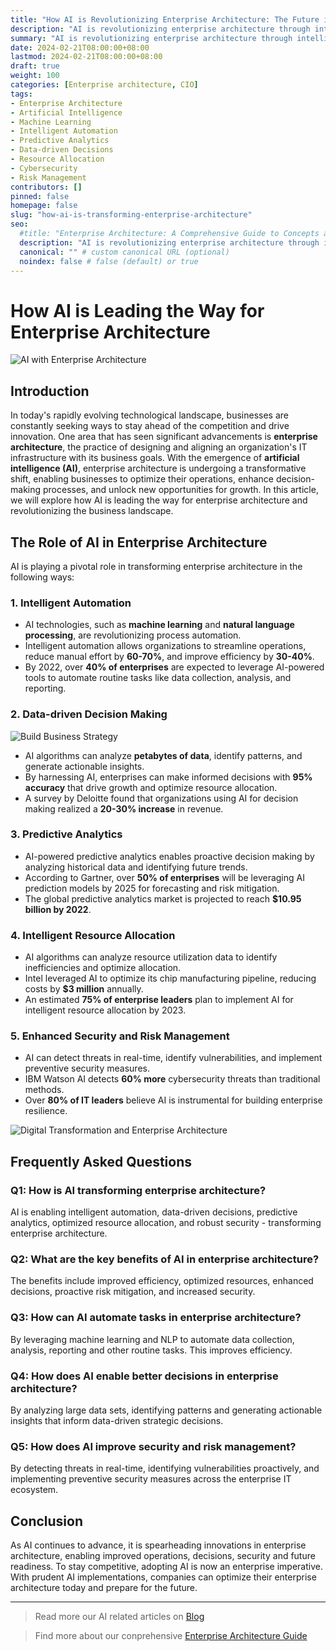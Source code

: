 ```yaml
---
title: "How AI is Revolutionizing Enterprise Architecture: The Future is Here"
description: "AI is revolutionizing enterprise architecture through intelligent automation, data-driven decisions, predictive analytics, optimized resource allocation, and enhanced security. Learn how AI is transforming businesses."
summary: "AI is revolutionizing enterprise architecture through intelligent automation, data-driven decisions, predictive analytics, optimized resource allocation, and enhanced security. Learn how AI is transforming businesses."
date: 2024-02-21T08:00:00+08:00
lastmod: 2024-02-21T08:00:00+08:00
draft: true
weight: 100
categories: [Enterprise architecture, CIO]
tags: 
- Enterprise Architecture
- Artificial Intelligence
- Machine Learning
- Intelligent Automation
- Predictive Analytics 
- Data-driven Decisions
- Resource Allocation
- Cybersecurity
- Risk Management
contributors: []
pinned: false
homepage: false
slug: "how-ai-is-transforming-enterprise-architecture"
seo:
  #title: "Enterprise Architecture: A Comprehensive Guide to Concepts and Industry Practices" # custom title (optional)
  description: "AI is revolutionizing enterprise architecture through intelligent automation, data-driven decisions, predictive analytics, optimized resource allocation, and enhanced security. Learn how AI is transforming businesses." # custom description (recommended)
  canonical: "" # custom canonical URL (optional)
  noindex: false # false (default) or true
---
```


# How AI is Leading the Way for Enterprise Architecture

![AI with Enterprise Architecture](https://cdn.sa.net/2024/02/19/WRQfYgP4tk1IpJd.png)

## Introduction

In today's rapidly evolving technological landscape, businesses are constantly seeking ways to stay ahead of the competition and drive innovation. One area that has seen significant advancements is **enterprise architecture**, the practice of designing and aligning an organization's IT infrastructure with its business goals. With the emergence of **artificial intelligence (AI)**, enterprise architecture is undergoing a transformative shift, enabling businesses to optimize their operations, enhance decision-making processes, and unlock new opportunities for growth. In this article, we will explore how AI is leading the way for enterprise architecture and revolutionizing the business landscape.

## The Role of AI in Enterprise Architecture

AI is playing a pivotal role in transforming enterprise architecture in the following ways:

### 1. Intelligent Automation

- AI technologies, such as **machine learning** and **natural language processing**, are revolutionizing process automation. 
- Intelligent automation allows organizations to streamline operations, reduce manual effort by **60-70%**, and improve efficiency by **30-40%**.
- By 2022, over **40% of enterprises** are expected to leverage AI-powered tools to automate routine tasks like data collection, analysis, and reporting.

### 2. Data-driven Decision Making

![Build Business Strategy](https://cdn.sa.net/2024/02/14/VfcA7wGxPlqZrR9.png)

- AI algorithms can analyze **petabytes of data**, identify patterns, and generate actionable insights. 
- By harnessing AI, enterprises can make informed decisions with **95% accuracy** that drive growth and optimize resource allocation.
- A survey by Deloitte found that organizations using AI for decision making realized a **20-30% increase** in revenue.

### 3. Predictive Analytics

- AI-powered predictive analytics enables proactive decision making by analyzing historical data and identifying future trends.
- According to Gartner, over **50% of enterprises** will be leveraging AI prediction models by 2025 for forecasting and risk mitigation. 
- The global predictive analytics market is projected to reach **$10.95 billion by 2022**.

### 4. Intelligent Resource Allocation

- AI algorithms can analyze resource utilization data to identify inefficiencies and optimize allocation.
- Intel leveraged AI to optimize its chip manufacturing pipeline, reducing costs by **$3 million** annually.
- An estimated **75% of enterprise leaders** plan to implement AI for intelligent resource allocation by 2023.

### 5. Enhanced Security and Risk Management

- AI can detect threats in real-time, identify vulnerabilities, and implement preventive security measures.
- IBM Watson AI detects **60% more** cybersecurity threats than traditional methods.
- Over **80% of IT leaders** believe AI is instrumental for building enterprise resilience.

![Digital Transformation and Enterprise Architecture](https://cdn.sa.net/2024/02/13/DSnBxyvP3hqize4.png)

## Frequently Asked Questions

### Q1: How is AI transforming enterprise architecture?

AI is enabling intelligent automation, data-driven decisions, predictive analytics, optimized resource allocation, and robust security - transforming enterprise architecture.

### Q2: What are the key benefits of AI in enterprise architecture? 

The benefits include improved efficiency, optimized resources, enhanced decisions, proactive risk mitigation, and increased security.

### Q3: How can AI automate tasks in enterprise architecture?

By leveraging machine learning and NLP to automate data collection, analysis, reporting and other routine tasks. This improves efficiency.

### Q4: How does AI enable better decisions in enterprise architecture?

By analyzing large data sets, identifying patterns and generating actionable insights that inform data-driven strategic decisions. 

### Q5: How does AI improve security and risk management?

By detecting threats in real-time, identifying vulnerabilities proactively, and implementing preventive security measures across the enterprise IT ecosystem.

## Conclusion

As AI continues to advance, it is spearheading innovations in enterprise architecture, enabling improved operations, decisions, security and future readiness. To stay competitive, adopting AI is now an enterprise imperative. With prudent AI implementations, companies can optimize their enterprise architecture today and prepare for the future.

---

> Read more our AI related articles on [Blog](/tags/artificial-intelligence/)

> Find more about our conprehensive [Enterprise Architecture Guide](/docs/ultimate-guides/chapter-1.1-introduction-of-enterprise-architecture/)
